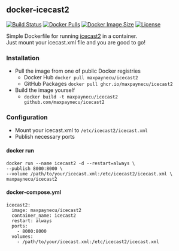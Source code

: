 ## docker-icecast2

[![Build Status](https://img.shields.io/github/actions/workflow/status/maxpaynecu/docker-icecast2/docker-publish.yml?branch=main)](https://github.com/maxpaynecu/docker-icecast2/actions/workflows/docker-publish.yml)
[![Docker Pulls](https://img.shields.io/docker/pulls/maxpaynecu/icecast2)](https://hub.docker.com/r/maxpaynecu/icecast2)
[![Docker Image Size](https://img.shields.io/docker/image-size/maxpaynecu/latest)](https://hub.docker.com/r/maxpaynecu/icecast2)
[![License](https://img.shields.io/github/license/maxpaynecu/docker-icecast2)](https://github.com/maxpaynecu/docker-icecast2/blob/master/LICENSE)

Simple Dockerfile for running [icecast2](https://icecast.org/) in a container. \
Just mount your icecast.xml file and you are good to go!

### Installation
- Pull the image from one of public Docker registries
  - Docker Hub `docker pull maxpaynecu/icecast2`
  - GitHub Packages `docker pull ghcr.io/maxpaynecu/icecast2`
- Build the image yourself
  - `docker build -t maxpaynecu/icecast2 github.com/maxpaynecu/icecast2`

### Configuration
- Mount your icecast.xml to `/etc/icecast2/icecast.xml`
- Publish necessary ports

#### docker run
```
docker run --name icecast2 -d --restart=always \
--publish 8000:8000 \
--volume /path/to/your/icecast.xml:/etc/icecast2/icecast.xml \
maxpaynecu/icecast2
```
#### docker-compose.yml
```
icecast2:
  image: maxpaynecu/icecast2
  container_name: icecast2
  restart: always
  ports:
    - 8000:8000
  volumes:
    - /path/to/your/icecast.xml:/etc/icecast2/icecast.xml
```
